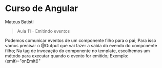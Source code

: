 # Curso de Angular
Mateus Batisti

> Aula 11 - Emitindo eventos

Podemos comunicar eventos de um componente filho para o pai;
Para isso vamos precisar o @Output que vai fazer a saída do evendo do componente filho;
Na tag de invocação do componente no template, escolhemos um método para executar quando o evento for emitido;
Exemplo: (emit)="onEmit()"
